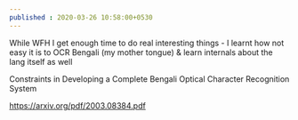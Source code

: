 ```yaml
---
published : 2020-03-26 10:58:00+0530
---
```


While WFH I get enough time to do real interesting things - I learnt how not easy it is to OCR Bengali (my mother tongue) & learn internals about the lang itself as well

Constraints in Developing a Complete Bengali Optical Character Recognition System

https://arxiv.org/pdf/2003.08384.pdf
